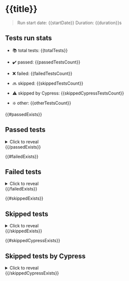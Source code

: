 # {{title}}

> Run start date: {{startDate}}
> Duration: {{duration}}s

## Tests run stats

- 📚 total tests: {{totalTests}}

- ✔️ passed: {{passedTestsCount}}

- ❌ failed: {{failedTestsCount}}

- 🔜 skipped: {{skippedTestsCount}}

- ⚠️ skipped by Cypress: {{skippedCypressTestsCount}}

- ❇️ other: {{otherTestsCount}}

{{#passedExists}}
## Passed tests

<details>
<summary>Click to reveal</summary>
<article>
  {{#passedTests}}
  ✔️ - Path: {{path}}, test: {{title}}
  {{/passedTests}}
</article>
</details>
{{/passedExists}}

{{#failedExists}}
## Failed tests

<details>
<summary>Click to reveal</summary>
<article>
  {{#failedTests}}💢 - Path: {{path}}, test: {{title}}

```diff
  {{err.message}}
```

{{/failedTests}}
</article>
</details>
{{/failedExists}}

{{#skippedExists}}
## Skipped tests

<details>
<summary>Click to reveal</summary>
<article>
  {{#skippedTests}}🔜 - Path: {{path}}, test: {{title}}{{/skippedTests}}
</article>
</details>
{{/skippedExists}}

{{#skippedCypressExists}}
## Skipped tests by Cypress

<details>
<summary>Click to reveal</summary>
<article>
  {{#skippedCypress}}⚠️ - Path: {{path}}, test: {{title}}{{/skippedCypress}}
</article>
</details>
{{/skippedCypressExists}}
